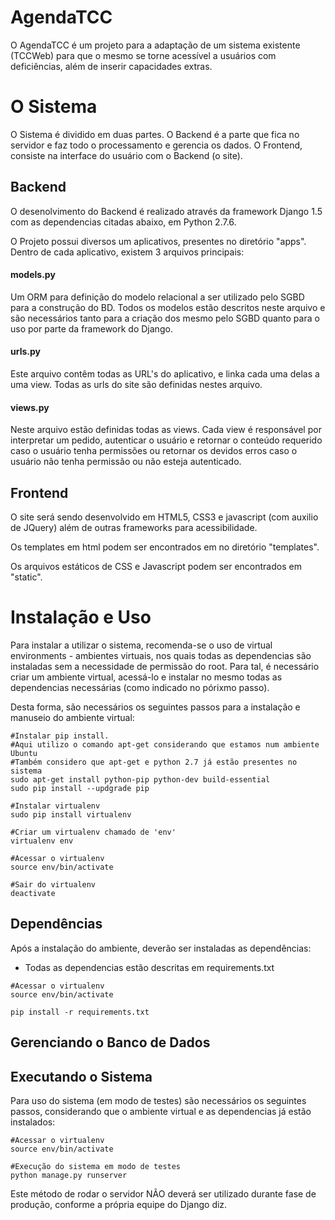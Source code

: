 # AgendaTCC

O AgendaTCC é um projeto para a adaptação de um sistema existente (TCCWeb) para que o mesmo se torne acessível a usuários com deficiências, além de inserir capacidades extras.

O Sistema
=========

O Sistema é dividido em duas partes. O Backend é a parte que fica no servidor e faz todo o processamento e gerencia os dados. O Frontend, consiste na interface do usuário com o Backend (o site).

Backend
-------

O desenolvimento do Backend é realizado através da framework Django 1.5 com as dependencias citadas abaixo, em Python 2.7.6.

O Projeto possui diversos um aplicativos, presentes no diretório "apps". Dentro de cada aplicativo, existem 3 arquivos principais:

#### models.py

Um ORM para definição do modelo relacional a ser utilizado pelo SGBD para a construção do BD. Todos os modelos estão descritos neste arquivo e são necessários tanto para a criação dos mesmo pelo SGBD quanto para o uso por parte da framework do Django.

#### urls.py

Este arquivo contêm todas as URL's do aplicativo, e linka cada uma delas a uma view. Todas as urls do site são definidas nestes arquivo.

#### views.py

Neste arquivo estão definidas todas as views. Cada view é responsável por interpretar um pedido, autenticar o usuário e retornar o conteúdo requerido caso o usuário tenha permissões ou retornar os devidos erros caso o usuário não tenha permissão ou não esteja autenticado.


Frontend
--------

O site será sendo desenvolvido em HTML5, CSS3 e javascript (com auxilio de JQuery) além de outras frameworks para acessibilidade.

Os templates em html podem ser encontrados em no diretório "templates".

Os arquivos estáticos de CSS e Javascript podem ser encontrados em "static".

Instalação e Uso
================

Para instalar a utilizar o sistema, recomenda-se o uso de virtual environments - ambientes virtuais, nos quais todas as dependencias são instaladas sem a necessidade de permissão do root. Para tal, é necessário criar um ambiente virtual, acessá-lo e instalar no mesmo todas as dependencias necessárias (como indicado no pórixmo passo).

Desta forma, são necessários os seguintes passos para a instalação e manuseio do ambiente virtual:

```shell
#Instalar pip install. 
#Aqui utilizo o comando apt-get considerando que estamos num ambiente Ubuntu
#Também considero que apt-get e python 2.7 já estão presentes no sistema
sudo apt-get install python-pip python-dev build-essential
sudo pip install --updgrade pip

#Instalar virtualenv
sudo pip install virtualenv

#Criar um virtualenv chamado de 'env'
virtualenv env

#Acessar o virtualenv
source env/bin/activate

#Sair do virtualenv
deactivate
```

Dependências
------------

Após a instalação do ambiente, deverão ser instaladas as dependências:

* Todas as dependencias estão descritas em requirements.txt
```shell
#Acessar o virtualenv
source env/bin/activate

pip install -r requirements.txt
```

Gerenciando o Banco de Dados
---------------------------



Executando o Sistema
--------------------

Para uso do sistema (em modo de testes) são necessários os seguintes passos, considerando que o ambiente virtual e as dependencias já estão instalados:

```shell
#Acessar o virtualenv
source env/bin/activate

#Execução do sistema em modo de testes
python manage.py runserver
```

Este método de rodar o servidor NÃO deverá ser utilizado durante fase de produção, conforme a própria equipe do Django diz.



